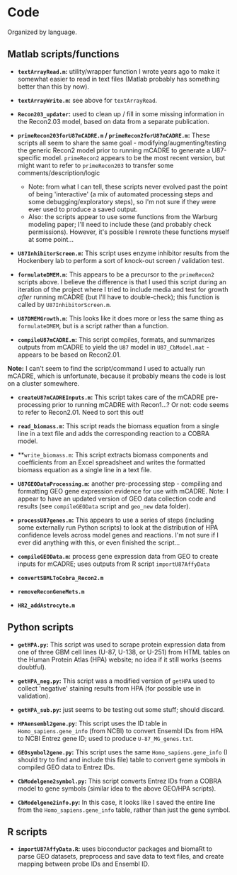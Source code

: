# Code

Organized by language.

## Matlab scripts/functions

+ **`textArrayRead.m`:** utility/wrapper function I wrote years ago to make it somewhat easier to read in text files (Matlab probably has something better than this by now).

+ **`textArrayWrite.m`:** see above for `textArrayRead`.

+ **`Recon203_updater`:** used to clean up / fill in some missing information in the Recon2.03 model, based on data from a separate publication.

+ **`primeRecon203forU87mCADRE.m` / `primeRecon2forU87mCADRE.m`:** These scripts all seem to share the same goal - modifying/augmenting/testing the generic Recon2 model prior to running mCADRE to generate a U87-specific model. `primeRecon2` appears to be the most recent version, but might want to refer to `primeRecon203` to transfer some comments/description/logic  
    + Note: from what I can tell, these scripts never evolved past the point of being 'interactive' (a mix of automated processing steps and some debugging/exploratory steps), so I'm not sure if they were ever used to produce a saved output.
    + Also: the scripts appear to use some functions from the Warburg modeling paper; I'll need to include these (and probably check permissions). However, it's possible I rewrote these functions myself at some point...

+ **`U87InhibitorScreen.m`:** This script uses enzyme inhibitor results from the Hockenbery lab to perform a sort of knock-out screen / validation test.

+ **`formulateDMEM.m`:** This appears to be a precursor to the `primeRecon2` scripts above. I believe the difference is that I used this script during an iteration of the project where I tried to include media and test for growth *after* running mCADRE (but I'll have to double-check); this function is called by `U87InhibitorScreen.m`.

+ **`U87DMEMGrowth.m`:** This looks like it does more or less the same thing as `formulateDMEM`, but is a script rather than a function.

+ **`compileU87mCADRE.m`:** This script compiles, formats, and summarizes outputs from mCADRE to yield the `U87` model in `U87_CbModel.mat` - appears to be based on Recon2.01.

**Note:** I can't seem to find the script/command I used to actually run mCADRE, which is unfortunate, because it probably means the code is lost on a cluster somewhere.

+ **`createU87mCADREInputs.m`:** This script takes care of the mCADRE pre-processing prior to running mCADRE with Recon1...? Or not: code seems to refer to Recon2.01. Need to sort this out!

+ **`read_biomass.m`:** This script reads the biomass equation from a single
line in a text file and adds the corresponding reaction to a COBRA model.

+ **`write_biomass.m`: This script extracts biomass components and coefficients
from an Excel spreadsheet and writes the formatted biomass equation as a single
line in a text file.

+ **`U87GEODataProcessing.m`:** another pre-processing step - compiling and formatting GEO gene expression evidence for use with mCADRE. Note: I appear to have an updated version of GEO data collection code and results (see `compileGEOData` script and `geo_new` data folder).

+ **`processU87genes.m`:** This appears to use a series of steps (including some externally run Python scripts) to look at the distribution of HPA confidence levels across model genes and reactions. I'm not sure if I ever did anything with this, or even finished the script...

+ **`compileGEOData.m`:** process gene expression data from GEO to create inputs for mCADRE; uses outputs from R script `importU87AffyData`

+ **`convertSBMLToCobra_Recon2.m`**

+ **`removeReconGeneMets.m`**

+ **`HR2_addAstrocyte.m`**

## Python scripts

+ **`getHPA.py`:** This script was used to scrape protein expression data from one of three GBM cell lines (U-87, U-138, or U-251) from HTML tables on the Human Protein Atlas (HPA) website; no idea if it still works (seems doubtful).

+ **`getHPA_neg.py`:** This script was a modified version of `getHPA` used to collect 'negative' staining results from HPA (for possible use in validation).

+ **`getHPA_sub.py`:** just seems to be testing out some stuff; should discard.

+ **`HPAensembl2gene.py`:** This script uses the ID table in `Homo_sapiens.gene_info` (from NCBI) to convert Ensembl IDs from HPA to NCBI Entrez gene ID; used to produce `U-87_MG_genes.txt`.

+ **`GEOsymbol2gene.py`:** This script uses the same `Homo_sapiens.gene_info` (I should try to find and include this file) table to convert gene symbols in compiled GEO data to Entrez IDs.

+ **`CbModelgene2symbol.py`:** This script converts Entrez IDs from a COBRA model to gene symbols (similar idea to the above GEO/HPA scripts).

+ **`CbModelgene2info.py`:** In this case, it looks like I saved the entire line from the `Homo_sapiens.gene_info` table, rather than just the gene symbol.


## R scripts

+ **`importU87AffyData.R`:** uses bioconductor packages and biomaRt to parse GEO datasets, preprocess and save data to text files, and create mapping between probe IDs and Ensembl ID.
